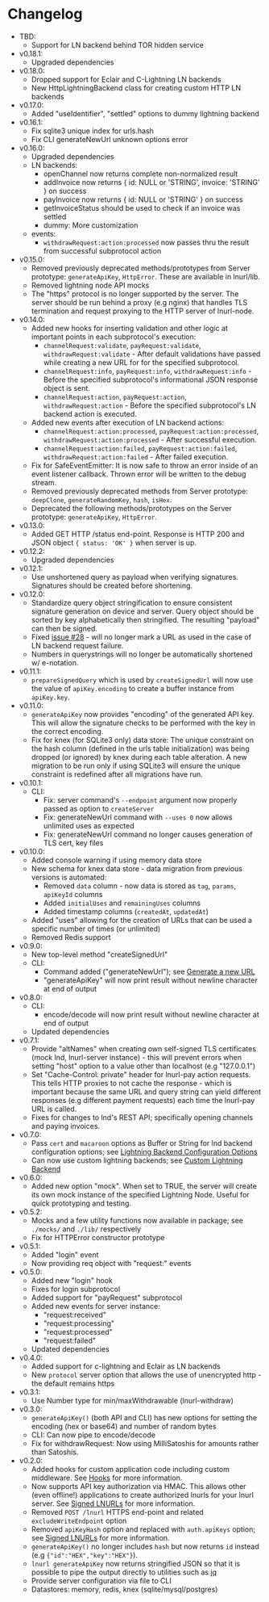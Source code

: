 # Changelog

* TBD:
  * Support for LN backend behind TOR hidden service
* v0.18.1:
  * Upgraded dependencies
* v0.18.0:
  * Dropped support for Eclair and C-Lightning LN backends
  * New HttpLightningBackend class for creating custom HTTP LN backends
* v0.17.0:
  * Added "useIdentifier", "settled" options to dummy lightning backend
* v0.16.1:
  * Fix sqlite3 unique index for urls.hash
  * Fix CLI generateNewUrl unknown options error
* v0.16.0:
  * Upgraded dependencies
  * LN backends:
    * openChannel now returns complete non-normalized result
    * addInvoice now returns { id: NULL or 'STRING', invoice: 'STRING' } on success
    * payInvoice now returns { id: NULL or 'STRING' } on success
    * getInvoiceStatus should be used to check if an invoice was settled
    * dummy: More customization
  * events:
    * `withdrawRequest:action:processed` now passes thru the result from successful subprotocol action
* v0.15.0:
  * Removed previously deprecated methods/prototypes from Server prototype: `generateApiKey`, `HttpError`. These are available in lnurl/lib.
  * Removed lightning node API mocks
  * The "https" protocol is no longer supported by the server. The server should be run behind a proxy (e.g nginx) that handles TLS termination and request proxying to the HTTP server of lnurl-node.
* v0.14.0:
  * Added new hooks for inserting validation and other logic at important points in each subprotocol's execution:
    * `channelRequest:validate`, `payRequest:validate`, `withdrawRequest:validate` - After default validations have passed while creating a new URL for for the specified subprotocol.
    * `channelRequest:info`, `payRequest:info`, `withdrawRequest:info` - Before the specified subprotocol's informational JSON response object is sent.
    * `channelRequest:action`, `payRequest:action`, `withdrawRequest:action` - Before the specified subprotocol's LN backend action is executed.
  * Added new events after execution of LN backend actions:
    * `channelRequest:action:processed`, `payRequest:action:processed`, `withdrawRequest:action:processed` - After successful execution.
    * `channelRequest:action:failed`, `payRequest:action:failed`, `withdrawRequest:action:failed` - After failed execution.
  * Fix for SafeEventEmitter: It is now safe to throw an error inside of an event listener callback. Thrown error will be written to the debug stream.
  * Removed previously deprecated methods from Server prototype: `deepClone`, `generateRandomKey`, `hash`, `isHex`.
  * Deprecated the following methods/prototypes on the Server prototype: `generateApiKey`, `HttpError`.
* v0.13.0:
  * Added GET HTTP /status end-point. Response is HTTP 200 and JSON object `{ status: 'OK' }` when server is up.
* v0.12.2:
  * Upgraded dependencies
* v0.12.1:
  * Use unshortened query as payload when verifying signatures. Signatures should be created before shortening.
* v0.12.0:
  * Standardize query object stringification to ensure consistent signature generation on device and server. Query object should be sorted by key alphabetically then stringified. The resulting "payload" can then be signed.
  * Fixed [issue #28](https://github.com/chill117/lnurl-node/issues/28) - will no longer mark a URL as used in the case of LN backend request failure.
  * Numbers in querystrings will no longer be automatically shortened w/ e-notation.
* v0.11.1:
  * `prepareSignedQuery` which is used by `createSignedUrl` will now use the value of `apiKey.encoding` to create a buffer instance from `apiKey.key`.
* v0.11.0:
  * `generateApiKey` now provides "encoding" of the generated API key. This will allow the signature checks to be performed with the key in the correct encoding.
  * Fix for knex (for SQLite3 only) data store: The unique constraint on the hash column (defined in the urls table initialization) was being dropped (or ignored) by knex during each table alteration. A new migration to be run only if using SQLite3 will ensure the unique constraint is redefined after all migrations have run.
* v0.10.1:
  * CLI:
    * Fix: server command's `--endpoint` argument now properly passed as option to `createServer`
    * Fix: generateNewUrl command with `--uses 0` now allows unlimited uses as expected
    * Fix: generateNewUrl command no longer causes generation of TLS cert, key files
* v0.10.0:
  * Added console warning if using memory data store
  * New schema for knex data store - data migration from previous versions is automated:
    * Removed `data` column - now data is stored as `tag`, `params`, `apiKeyId` columns
    * Added `initialUses` and `remainingUses` columns
    * Added timestamp columns (`createdAt`, `updatedAt`)
  * Added "uses" allowing for the creation of URLs that can be used a specific number of times (or unlimited)
  * Removed Redis support
* v0.9.0:
  * New top-level method "createSignedUrl"
  * CLI:
    * Command added ("generateNewUrl"); see [Generate a new URL](https://github.com/chill117/lnurl-node/blob/master/README.md#generate-a-new-url)
    * "generateApiKey" will now print result without newline character at end of output
* v0.8.0:
  * CLI:
    * encode/decode will now print result without newline character at end of output
  * Updated dependencies
* v0.7.1:
  * Provide "altNames" when creating own self-signed TLS certificates (mock lnd, lnurl-server instance) - this will prevent errors when setting "host" option to a value other than localhost (e.g "127.0.0.1")
  * Set "Cache-Control: private" header for lnurl-pay action requests. This tells HTTP proxies to not cache the response - which is important because the same URL and query string can yield different responses (e.g different payment requests) each time the lnurl-pay URL is called.
  * Fixes for changes to lnd's REST API; specifically opening channels and paying invoices.
* v0.7.0:
  * Pass `cert` and `macaroon` options as Buffer or String for lnd backend configuration options; see [Lightning Backend Configuration Options](https://github.com/chill117/lnurl-node#lightning-backend-configuration-options)
  * Can now use custom lightning backends; see [Custom Lightning Backend](https://github.com/chill117/lnurl-node/blob/master/README.md#custom-lightning-backend)
* v0.6.0:
  * Added new option "mock". When set to TRUE, the server will create its own mock instance of the specified Lightning Node. Useful for quick prototyping and testing.
* v0.5.2:
  * Mocks and a few utility functions now available in package; see `./mocks/` and `./lib/` respectively
  * Fix for HTTPError constructor prototype
* v0.5.1:
  * Added "login" event
  * Now providing req object with "request:" events
* v0.5.0:
  * Added new "login" hook
  * Fixes for login subprotocol
  * Added support for "payRequest" subprotocol
  * Added new events for server instance:
    * "request:received"
    * "request:processing"
    * "request:processed"
    * "request:failed"
  * Updated dependencies
* v0.4.0:
  * Added support for c-lightning and Eclair as LN backends
  * New `protocol` server option that allows the use of unencrypted http - the default remains https
* v0.3.1:
  * Use Number type for min/maxWithdrawable (lnurl-withdraw)
* v0.3.0:
  * `generateApiKey()` (both API and CLI) has new options for setting the encoding (hex or base64) and number of random bytes
  * CLI: Can now pipe to encode/decode
  * Fix for withdrawRequest: Now using MilliSatoshis for amounts rather than Satoshis.
* v0.2.0:
  * Added hooks for custom application code including custom middleware. See [Hooks](https://github.com/chill117/lnurl-node/blob/master/README.md#hooks) for more information.
  * Now supports API key authorization via HMAC. This allows other (even offline!) applications to create authorized lnurls for your lnurl server. See [Signed LNURLs](https://github.com/chill117/lnurl-node/blob/master/README.md#signed-lnurls) for more information.
  * Removed `POST /lnurl` HTTPS end-point and related `excludeWriteEndpoint` option
  * Removed `apiKeyHash` option and replaced with `auth.apiKeys` option; see [Signed LNURLs](https://github.com/chill117/lnurl-node/blob/master/README.md#signed-lnurls) for more information.
  * `generateApiKey()` no longer includes `hash` but now returns `id` instead (e.g `{"id":"HEX","key":"HEX"}`).
  * `lnurl generateApiKey` now returns stringified JSON so that it is possible to pipe the output directly to utilities such as [jq](https://stedolan.github.io/jq/)
  * Provide server configuration via file to CLI
  * Datastores: memory, redis, knex (sqlite/mysql/postgres)
